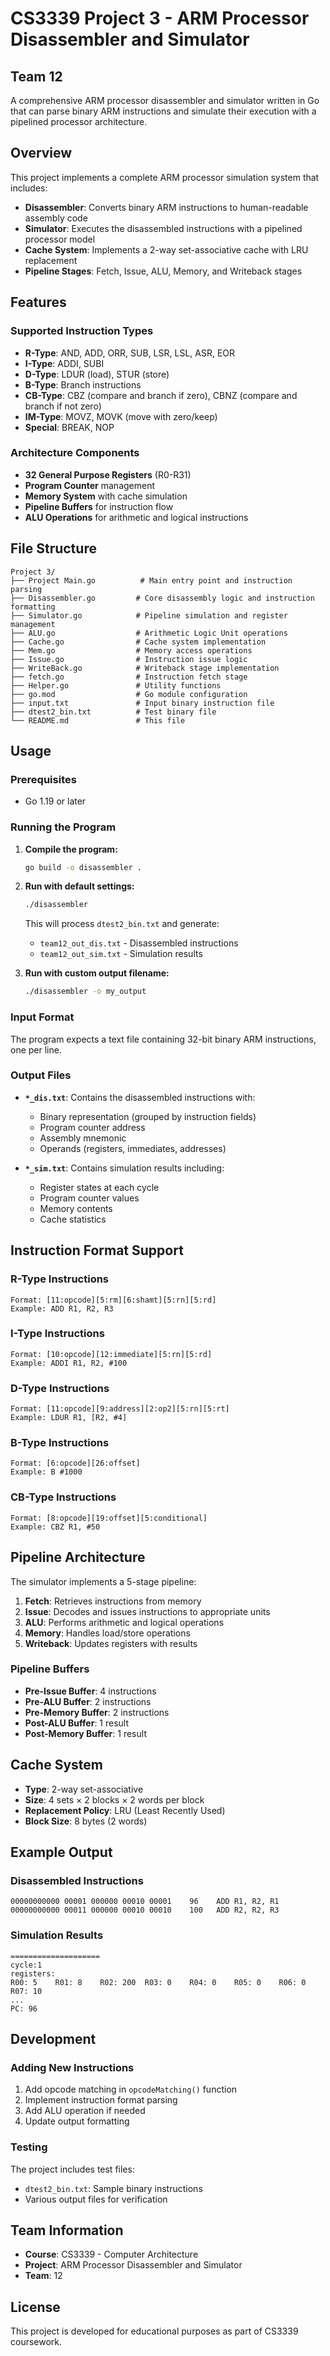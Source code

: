 # CS3339 Project 3 - ARM Processor Disassembler and Simulator

## Team 12

A comprehensive ARM processor disassembler and simulator written in Go that can parse binary ARM instructions and simulate their execution with a pipelined processor architecture.

## Overview

This project implements a complete ARM processor simulation system that includes:
- **Disassembler**: Converts binary ARM instructions to human-readable assembly code
- **Simulator**: Executes the disassembled instructions with a pipelined processor model
- **Cache System**: Implements a 2-way set-associative cache with LRU replacement
- **Pipeline Stages**: Fetch, Issue, ALU, Memory, and Writeback stages

## Features

### Supported Instruction Types
- **R-Type**: AND, ADD, ORR, SUB, LSR, LSL, ASR, EOR
- **I-Type**: ADDI, SUBI
- **D-Type**: LDUR (load), STUR (store)
- **B-Type**: Branch instructions
- **CB-Type**: CBZ (compare and branch if zero), CBNZ (compare and branch if not zero)
- **IM-Type**: MOVZ, MOVK (move with zero/keep)
- **Special**: BREAK, NOP

### Architecture Components
- **32 General Purpose Registers** (R0-R31)
- **Program Counter** management
- **Memory System** with cache simulation
- **Pipeline Buffers** for instruction flow
- **ALU Operations** for arithmetic and logical instructions

## File Structure

```
Project 3/
├── Project Main.go          # Main entry point and instruction parsing
├── Disassembler.go         # Core disassembly logic and instruction formatting
├── Simulator.go            # Pipeline simulation and register management
├── ALU.go                  # Arithmetic Logic Unit operations
├── Cache.go                # Cache system implementation
├── Mem.go                  # Memory access operations
├── Issue.go                # Instruction issue logic
├── WriteBack.go            # Writeback stage implementation
├── fetch.go                # Instruction fetch stage
├── Helper.go               # Utility functions
├── go.mod                  # Go module configuration
├── input.txt               # Input binary instruction file
├── dtest2_bin.txt          # Test binary file
└── README.md               # This file
```

## Usage

### Prerequisites
- Go 1.19 or later

### Running the Program

1. **Compile the program:**
   ```bash
   go build -o disassembler .
   ```

2. **Run with default settings:**
   ```bash
   ./disassembler
   ```
   This will process `dtest2_bin.txt` and generate:
   - `team12_out_dis.txt` - Disassembled instructions
   - `team12_out_sim.txt` - Simulation results

3. **Run with custom output filename:**
   ```bash
   ./disassembler -o my_output
   ```

### Input Format
The program expects a text file containing 32-bit binary ARM instructions, one per line.

### Output Files
- **`*_dis.txt`**: Contains the disassembled instructions with:
  - Binary representation (grouped by instruction fields)
  - Program counter address
  - Assembly mnemonic
  - Operands (registers, immediates, addresses)
  
- **`*_sim.txt`**: Contains simulation results including:
  - Register states at each cycle
  - Program counter values
  - Memory contents
  - Cache statistics

## Instruction Format Support

### R-Type Instructions
```
Format: [11:opcode][5:rm][6:shamt][5:rn][5:rd]
Example: ADD R1, R2, R3
```

### I-Type Instructions
```
Format: [10:opcode][12:immediate][5:rn][5:rd]
Example: ADDI R1, R2, #100
```

### D-Type Instructions
```
Format: [11:opcode][9:address][2:op2][5:rn][5:rt]
Example: LDUR R1, [R2, #4]
```

### B-Type Instructions
```
Format: [6:opcode][26:offset]
Example: B #1000
```

### CB-Type Instructions
```
Format: [8:opcode][19:offset][5:conditional]
Example: CBZ R1, #50
```

## Pipeline Architecture

The simulator implements a 5-stage pipeline:

1. **Fetch**: Retrieves instructions from memory
2. **Issue**: Decodes and issues instructions to appropriate units
3. **ALU**: Performs arithmetic and logical operations
4. **Memory**: Handles load/store operations
5. **Writeback**: Updates registers with results

### Pipeline Buffers
- **Pre-Issue Buffer**: 4 instructions
- **Pre-ALU Buffer**: 2 instructions
- **Pre-Memory Buffer**: 2 instructions
- **Post-ALU Buffer**: 1 result
- **Post-Memory Buffer**: 1 result

## Cache System

- **Type**: 2-way set-associative
- **Size**: 4 sets × 2 blocks × 2 words per block
- **Replacement Policy**: LRU (Least Recently Used)
- **Block Size**: 8 bytes (2 words)

## Example Output

### Disassembled Instructions
```
00000000000 00001 000000 00010 00001    96    ADD R1, R2, R1
00000000000 00011 000000 00010 00010    100   ADD R2, R2, R3
```

### Simulation Results
```
====================
cycle:1
registers:
R00: 5    R01: 8    R02: 200  R03: 0    R04: 0    R05: 0    R06: 0    R07: 10
...
PC: 96
```

## Development

### Adding New Instructions
1. Add opcode matching in `opcodeMatching()` function
2. Implement instruction format parsing
3. Add ALU operation if needed
4. Update output formatting

### Testing
The project includes test files:
- `dtest2_bin.txt`: Sample binary instructions
- Various output files for verification

## Team Information
- **Course**: CS3339 - Computer Architecture
- **Project**: ARM Processor Disassembler and Simulator
- **Team**: 12

## License
This project is developed for educational purposes as part of CS3339 coursework.